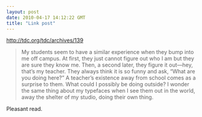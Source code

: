 ```yaml
---
layout: post
date: 2010-04-17 14:12:22 GMT
title: "Link post"
---
```

<http://tdc.org/tdc/archives/139>

> My students seem to have a similar experience when they bump into me off campus. At first, they just cannot figure out who I am but they are sure they know me. Then, a second later, they figure it out—hey, that’s my teacher. They always think it is so funny and ask, “What are you doing here?” A teacher’s existence away from school comes as a surprise to them. What could I possibly be doing outside? I wonder the same thing about my typefaces when I see them out in the world, away the shelter of my studio, doing their own thing.

Pleasant read.